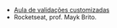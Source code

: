 - [Aula de validações customizadas](https://www.youtube.com/watch?v=GTMEuHxh8aQ)
- Rocketseat, prof. Mayk Brito.
